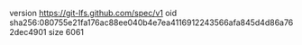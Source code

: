 version https://git-lfs.github.com/spec/v1
oid sha256:080755e21fa176ac88ee040b4e7ea4116912243566afa845d4d86a762dec4901
size 6061
